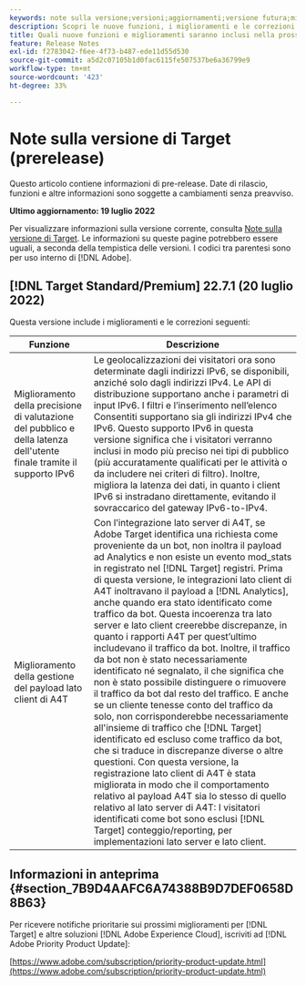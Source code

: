 ```yaml
---
keywords: note sulla versione;versioni;aggiornamenti;versione futura;miglioramenti;nuove funzioni;correzioni;aggiornamenti;prerelease
description: Scopri le nuove funzioni, i miglioramenti e le correzioni, compresi SDK, API e librerie JavaScript, inclusi nella prossima versione di Adobe Target.
title: Quali nuove funzioni e miglioramenti saranno inclusi nella prossima versione?
feature: Release Notes
exl-id: f2783042-f6ee-4f73-b487-ede11d55d530
source-git-commit: a5d2c07105b1d0fac6115fe507537be6a36799e9
workflow-type: tm+mt
source-wordcount: '423'
ht-degree: 33%

---
```


# Note sulla versione di Target (prerelease)

Questo articolo contiene informazioni di pre-release. Date di rilascio, funzioni e altre informazioni sono soggette a cambiamenti senza preavviso.

**Ultimo aggiornamento: 19 luglio 2022**

Per visualizzare informazioni sulla versione corrente, consulta [Note sulla versione di Target](release-notes.md). Le informazioni su queste pagine potrebbero essere uguali, a seconda della tempistica delle versioni. I codici tra parentesi sono per uso interno di [!DNL Adobe].

## [!DNL Target Standard/Premium] 22.7.1 (20 luglio 2022)

Questa versione include i miglioramenti e le correzioni seguenti:

| Funzione | Descrizione |
| --- | --- |
| Miglioramento della precisione di valutazione del pubblico e della latenza dell&#39;utente finale tramite il supporto IPv6 | Le geolocalizzazioni dei visitatori ora sono determinate dagli indirizzi IPv6, se disponibili, anziché solo dagli indirizzi IPv4. Le API di distribuzione supportano anche i parametri di input IPv6. I filtri e l’inserimento nell’elenco Consentiti supportano sia gli indirizzi IPv4 che IPv6. Questo supporto IPv6 in questa versione significa che i visitatori verranno inclusi in modo più preciso nei tipi di pubblico (più accuratamente qualificati per le attività o da includere nei criteri di filtro). Inoltre, migliora la latenza dei dati, in quanto i client IPv6 si instradano direttamente, evitando il sovraccarico del gateway IPv6-to-IPv4. |
| Miglioramento della gestione del payload lato client di A4T | Con l’integrazione lato server di A4T, se Adobe Target identifica una richiesta come proveniente da un bot, non inoltra il payload ad Analytics e non esiste un evento mod_stats in registrato nel [!DNL Target] registri. Prima di questa versione, le integrazioni lato client di A4T inoltravano il payload a [!DNL Analytics], anche quando era stato identificato come traffico da bot. Questa incoerenza tra lato server e lato client creerebbe discrepanze, in quanto i rapporti A4T per quest’ultimo includevano il traffico da bot. Inoltre, il traffico da bot non è stato necessariamente identificato né segnalato, il che significa che non è stato possibile distinguere o rimuovere il traffico da bot dal resto del traffico. E anche se un cliente tenesse conto del traffico da solo, non corrisponderebbe necessariamente all&#39;insieme di traffico che [!DNL Target] identificato ed escluso come traffico da bot, che si traduce in discrepanze diverse o altre questioni. Con questa versione, la registrazione lato client di A4T è stata migliorata in modo che il comportamento relativo al payload A4T sia lo stesso di quello relativo al lato server di A4T: I visitatori identificati come bot sono esclusi [!DNL Target] conteggio/reporting, per implementazioni lato server e lato client. |


## Informazioni in anteprima {#section_7B9D4AAFC6A74388B9D7DEF0658D8B63}

Per ricevere notifiche prioritarie sui prossimi miglioramenti per [!DNL Target] e altre soluzioni [!DNL Adobe Experience Cloud], iscriviti ad [!DNL Adobe Priority Product Update]:

[https://www.adobe.com/subscription/priority-product-update.html](https://www.adobe.com/subscription/priority-product-update.html)
